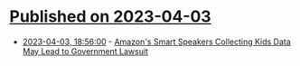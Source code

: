 # [Published on 2023-04-03](index.md)

* [2023-04-03, 18:56:00](https://soylentnews.org/article.pl?sid=23/04/02/1347225&from=rss) - [Amazon's Smart Speakers Collecting Kids Data May Lead to Government Lawsuit](https://soylentnews.org/article.pl?sid=23/04/02/1347225&from=rss)
